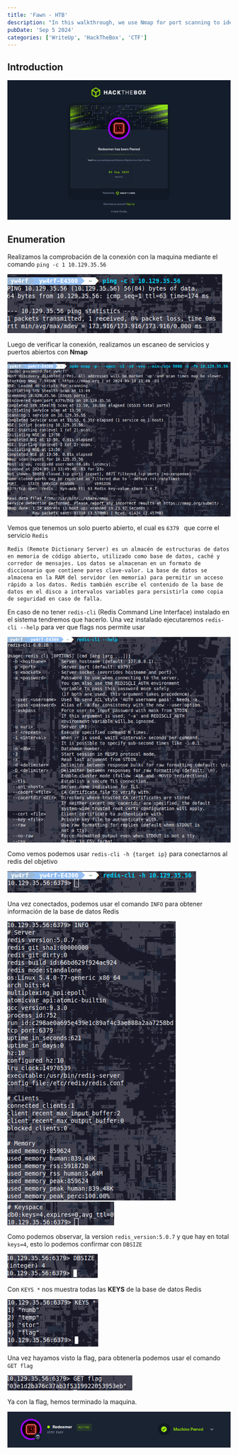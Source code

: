 ```yaml
---
title: 'Fawn - HTB'
description: "In this walkthrough, we use Nmap for port scanning to identify open ports and services, focusing on Redis on port 6379. We'll enumerate the Redis service and download the flag."
pubDate: 'Sep 5 2024'
categories: ['WriteUp', 'HackTheBox', 'CTF']
--- 
```


## Introduction

![Redeemer machine complete yw4rf](../../../assets/HTB/Redeemer/redeemer-pwnd.png)

## Enumeration

Realizamos la comprobación de la conexión con la maquina mediante el comando `ping -c 1 10.129.35.56`

![Redeemer ping yw4rf](../../../assets/HTB/Redeemer/redeemer-1.png)

Luego de verificar la conexión, realizamos un escaneo de servicios y puertos abiertos con **Nmap**

![Redeemer scan yw4rf](../../../assets/HTB/Redeemer/redeemer-2.png)

Vemos que tenemos un solo puerto abierto, el cual es `6379 ` que corre el servicio `Redis`

```
Redis (Remote Dictionary Server) es un almacén de estructuras de datos en memoria de código abierto, utilizado como base de datos, caché y corredor de mensajes. Los datos se almacenan en un formato de diccionario que contiene pares clave-valor. La base de datos se almacena en la RAM del servidor (en memoria) para permitir un acceso rápido a los datos. Redis también escribe el contenido de la base de datos en el disco a intervalos variables para persistirla como copia de seguridad en caso de falla.
```

En caso de no tener `redis-cli` (Redis Command Line Interface)  instalado en el sistema tendremos que hacerlo. Una vez instalado ejecutaremos `redis-cli --help` para ver que flags nos permite usar

![Redeemer yw4rf](../../../assets/HTB/Redeemer/redeemer-3.png)

Como vemos podemos usar `redis-cli -h {target ip}` para conectarnos al redis del objetivo

![Redeemer yw4rf](../../../assets/HTB/Redeemer/redeemer-4.png)

Una vez conectados, podemos usar el comando `INFO` para obtener información de la base de datos Redis

![Redeemer yw4rf](../../../assets/HTB/Redeemer/redeemer-5.png)
![Redeemer yw4rf](../../../assets/HTB/Redeemer/redeemer-6.png)

Como podemos observar, la version `redis_version:5.0.7` y que hay en total `keys=4`, esto lo podemos confirmar con `DBSIZE` 

![Redeemer yw4rf](../../../assets/HTB/Redeemer/redeemer-7.png)

Con `KEYS *` nos muestra todas las **KEYS** de la base de datos Redis

![Redeemer yw4rf](../../../assets/HTB/Redeemer/redeemer-8.png)

Una vez hayamos visto la flag, para obtenerla podemos usar el comando `GET flag`

![Redeemer yw4rf](../../../assets/HTB/Redeemer/redeemer-9.png)

Ya con la flag, hemos terminado la maquina. 

![Redeemer pwnd yw4rf](../../../assets/HTB/Redeemer/redeemer-last.png)